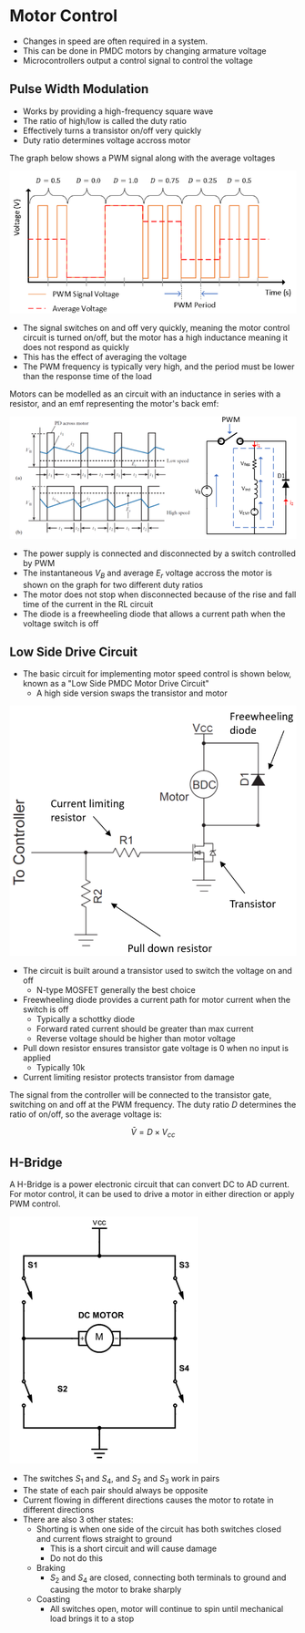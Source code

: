 # Motor Control

- Changes in speed are often required in a system.
- This can be done in PMDC motors by changing armature voltage
- Microcontrollers output a control signal to control the voltage

## Pulse Width Modulation

- Works by providing a high-frequency square wave
- The ratio of high/low is called the duty ratio
- Effectively turns a transistor on/off very quickly
- Duty ratio determines voltage accross motor

The graph below shows a PWM signal along with the average voltages

![](./img/pwm.png)

- The signal switches on and off very quickly, meaning the motor control circuit is turned on/off, but the motor has a high inductance meaning it does not respond as quickly
- This has the effect of averaging the voltage
- The PWM frequency is typically very high, and the period must be lower than the response time of the load

Motors can be modelled as an circuit with an inductance in series with a resistor, and an emf representing the motor's back emf:

![](./img/pwm-motor.png)

- The power supply is connected and disconnected by a switch controlled by PWM
- The instantaneous $V_B$ and average $E_r$ voltage accross the motor is shown on the graph for two different duty ratios
- The motor does not stop when disconnected because of the rise and fall time of the current in the RL circuit
- The diode is a freewheeling diode that allows a current path when the voltage switch is off

## Low Side Drive Circuit

- The basic circuit for implementing motor speed control is shown below, known as a "Low Side PMDC Motor Drive Circuit"
  - A high side version swaps the transistor and motor

![](./img/low-side-drive-circuit.png)

- The circuit is built around a transistor used to switch the voltage on and off
  - N-type MOSFET generally the best choice
- Freewheeling diode provides a current path for motor current when the switch is off
  - Typically a schottky diode
  - Forward rated current should be greater than max current
  - Reverse voltage should be higher than motor voltage
- Pull down resistor ensures transistor gate voltage is 0 when no input is applied
  - Typically 10k
- Current limiting resistor protects transistor from damage

The signal from the controller will be connected to the transistor gate, switching on and off at the PWM frequency. The duty ratio $D$ determines the ratio of on/off, so the average voltage is:

$$
\bar{V} =D \times V_{cc}
$$

## H-Bridge

A H-Bridge is a power electronic circuit that can convert DC to AD current. For motor control, it can be used to drive a motor in either direction or apply PWM control.

![](./img/h-bridge.png)

- The switches $S_1$ and $S_4$, and $S_2$ and $S_3$ work in pairs
- The state of each pair should always be opposite
- Current flowing in different directions causes the motor to rotate in different directions
- There are also 3 other states:
  - Shorting is when one side of the circuit has both switches closed and current flows straight to ground
    - This is a short circuit and will cause damage
    - Do not do this
  - Braking
    - $S_2$ and $S_4$ are closed, connecting both terminals to ground and causing the motor to brake sharply
  - Coasting
    - All switches open, motor will continue to spin until mechanical load brings it to a stop
